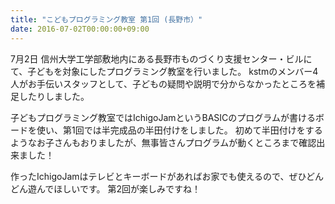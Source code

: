```yaml
---
title: "こどもプログラミング教室 第1回 (長野市）"
date: 2016-07-02T00:00:00+09:00
---
```


7月2日 信州大学工学部敷地内にある長野市ものづくり支援センター・ビルにて、子どもを対象にしたプログラミング教室を行いました。
kstmのメンバー4人がお手伝いスタッフとして、子どもの疑問や説明で分からなかったところを補足したりしました。

子どもプログラミング教室ではIchigoJamというBASICのプログラムが書けるボードを使い、第1回では半完成品の半田付けをしました。
初めて半田付けをするようなお子さんもおりましたが、無事皆さんプログラムが動くところまで確認出来ました！

作ったIchigoJamはテレビとキーボードがあればお家でも使えるので、ぜひどんどん遊んでほしいです。
第2回が楽しみですね！
